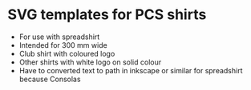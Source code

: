 SVG templates for PCS shirts
============================

- For use with spreadshirt
- Intended for 300 mm wide
- Club shirt with coloured logo
- Other shirts with white logo on solid colour
- Have to converted text to path in inkscape or similar for spreadshirt because Consolas
